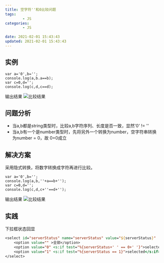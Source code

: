 ```yaml
---
title: 空字符''和0比较问题
tags: 
		- JS
categories: 
		- JS
		
date: 2021-02-01 15:43:43
updated: 2021-02-01 15:43:43
---
```

## <span id="inline-blue">实例</span>

```script
var a='0',b='';
console.log(a,b.a==b);
var c=0,d='';
console.log(c,d,c==d);
```
输出结果
![比较结果](/images/js/js_2021_02_01_001.png)

## <span id="inline-blue">问题分析</span>
* 当a,b都是string类型时，比较a,b字符序列、长度是否一致，显然'0' != ''
* 当a,b有一个是number类型时，先将另外一个转换为number，空字符串转换为number = 0，故 0=0成立

## <span id="inline-blue">解决方案</span>
采用隐式转换，将数字转换成字符再进行比较。
```script
var a='0',b='';
console.log(a,b,''+a==b+'');
var c=0,d='';
console.log(c,d,c+''==d+'');
```
输出结果
![比较结果](/images/js/js_2021_02_01_002.png)

## <span id="inline-blue">实践</span>
下拉框状态回显
```jsp
<select id="serverStatus" name="serverStatus" value="${serverStatus}"  >
	<option value="" >全部</option>
	<option value="0" <s:if test="%{serverStatus+' ' == 0+' '}">selected</s:if> >不可服务</option>
	<option value="1" <s:if test="%{serverStatus == 1}">selected</s:if>>可服务</option>   
</select>

```




